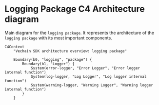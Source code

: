 # Logging Package C4 Architecture diagram
Main diagram for the `logging package`.
It represents the architecture of the `logging package` with its most important components.

```mermaid
C4Context
    "Vechain SDK architecture overview: logging package"

    Boundary(b0, "logging", "package") {
        Boundary(b1, "Logger") {
            System(error-logger, "Error Logger", "Error logger internal function")
            System(log-logger, "Log Logger", "Log logger internal function")
            System(warning-logger, "Warning Logger", "Warning logger internal function")
        }
    }
```